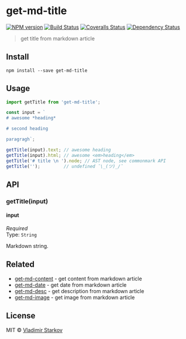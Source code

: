 # get-md-title

[![NPM version][npm-image]][npm-url]
[![Build Status][travis-image]][travis-url]
[![Coveralls Status][coveralls-image]][coveralls-url]
[![Dependency Status][depstat-image]][depstat-url]

> get title from markdown article

## Install

    npm install --save get-md-title

## Usage

```js
import getTitle from 'get-md-title';

const input = `
# awesome *heading*

# second heading

paragragh`;

getTitle(input).text; // awesome heading
getTitle(input).html; // awesome <em>heading</em>
getTitle('# title \n ').node; // AST node, see commonmark API
getTitle('');         // undefined ¯\_(ツ)_/¯
```

## API

### getTitle(input)

#### input

*Required*  
Type: `String`

Markdown string.

## Related

* [get-md-content][get-md-content] - get content from markdown article
* [get-md-date][get-md-date] - get date from markdown article
* [get-md-desc][get-md-desc] - get description from markdown article
* [get-md-image][get-md-image] - get image from markdown article

## License

MIT © [Vladimir Starkov](https://iamstarkov.com)


[npm-url]: https://npmjs.org/package/get-md-title
[npm-image]: https://img.shields.io/npm/v/get-md-title.svg?style=flat-square

[travis-url]: https://travis-ci.org/iamstarkov/get-md-title
[travis-image]: https://img.shields.io/travis/iamstarkov/get-md-title.svg?style=flat-square

[coveralls-url]: https://coveralls.io/r/iamstarkov/get-md-title
[coveralls-image]: https://img.shields.io/coveralls/iamstarkov/get-md-title.svg?style=flat-square

[depstat-url]: https://david-dm.org/iamstarkov/get-md-title
[depstat-image]: https://david-dm.org/iamstarkov/get-md-title.svg?style=flat-square

[get-md-content]: https://github.com/iamstarkov/get-md-content
[get-md-date]: https://github.com/iamstarkov/get-md-date
[get-md-desc]: https://github.com/iamstarkov/get-md-desc
[get-md-image]: https://github.com/iamstarkov/get-md-image
